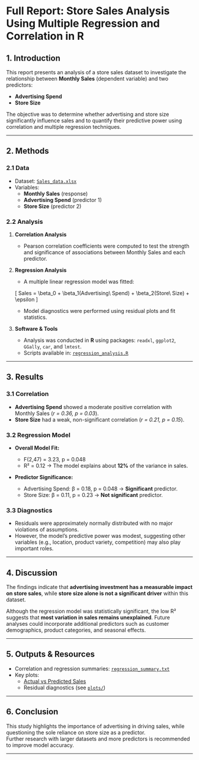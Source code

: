 # Full Report: Store Sales Analysis Using Multiple Regression and Correlation in R

## 1. Introduction
This report presents an analysis of a store sales dataset to investigate the relationship between **Monthly Sales** (dependent variable) and two predictors:  
- **Advertising Spend**  
- **Store Size**  

The objective was to determine whether advertising and store size significantly influence sales and to quantify their predictive power using correlation and multiple regression techniques.

---

## 2. Methods

### 2.1 Data
- Dataset: [`Sales_data.xlsx`](../data/Sales_data.xlsx)  
- Variables:  
  - **Monthly Sales** (response)  
  - **Advertising Spend** (predictor 1)  
  - **Store Size** (predictor 2)  

### 2.2 Analysis
1. **Correlation Analysis**  
   - Pearson correlation coefficients were computed to test the strength and significance of associations between Monthly Sales and each predictor.  

2. **Regression Analysis**  
   - A multiple linear regression model was fitted:  

   \[
   Sales = \beta_0 + \beta_1(Advertising\ Spend) + \beta_2(Store\ Size) + \epsilon
   \]

   - Model diagnostics were performed using residual plots and fit statistics.  

3. **Software & Tools**  
   - Analysis was conducted in **R** using packages: `readxl`, `ggplot2`, `GGally`, `car`, and `lmtest`.  
   - Scripts available in: [`regression_analysis.R`](../scripts/regression_analysis.R)  

---

## 3. Results

### 3.1 Correlation
- **Advertising Spend** showed a moderate positive correlation with Monthly Sales (*r = 0.36, p = 0.03*).  
- **Store Size** had a weak, non-significant correlation (*r = 0.21, p = 0.15*).  

### 3.2 Regression Model
- **Overall Model Fit:**  
  - F(2,47) = 3.23, p = 0.048  
  - R² = 0.12 → The model explains about **12%** of the variance in sales.  

- **Predictor Significance:**  
  - Advertising Spend: β = 0.18, p = 0.048 → **Significant** predictor.  
  - Store Size: β = 0.11, p = 0.23 → **Not significant** predictor.  

### 3.3 Diagnostics
- Residuals were approximately normally distributed with no major violations of assumptions.  
- However, the model’s predictive power was modest, suggesting other variables (e.g., location, product variety, competition) may also play important roles.  

---

## 4. Discussion
The findings indicate that **advertising investment has a measurable impact on store sales**, while **store size alone is not a significant driver** within this dataset.  

Although the regression model was statistically significant, the low R² suggests that **most variation in sales remains unexplained**. Future analyses could incorporate additional predictors such as customer demographics, product categories, and seasonal effects.  

---

## 5. Outputs & Resources
- Correlation and regression summaries: [`regression_summary.txt`](regression_summary.txt)  
- Key plots:  
  - [Actual vs Predicted Sales](../plots/actual_vs_predicted.png)  
  - Residual diagnostics (see [`plots/`](../plots/))  

---

## 6. Conclusion
This study highlights the importance of advertising in driving sales, while questioning the sole reliance on store size as a predictor.  
Further research with larger datasets and more predictors is recommended to improve model accuracy.  

---

